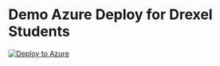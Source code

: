 # Demo Azure Deploy for Drexel Students

[![Deploy to Azure](https://aka.ms/deploytoazurebutton)](https://portal.azure.com/#create/Microsoft.Template/uri/https%3A%2F%2Fraw.githubusercontent.com%2FGraphiteGTCGitHub%2FSimpleTest%2Fmain%2Fazuredeploy.json)
